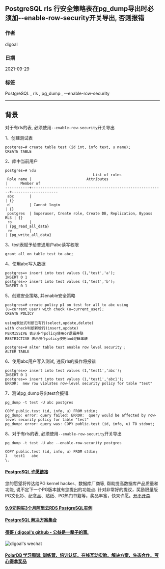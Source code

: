 ## PostgreSQL rls 行安全策略表在pg_dump导出时必须加--enable-row-security开关导出, 否则报错  
  
### 作者  
digoal  
  
### 日期  
2021-09-29  
  
### 标签  
PostgreSQL , rls , pg_dump , --enable-row-security     
  
----  
  
## 背景  
  
对于有rls的表, 必须使用`--enable-row-security`开关导出  
  
1、创建测试表  
  
```  
postgres=# create table test (id int, info text, u name);  
CREATE TABLE  
```  
  
2、库中当前用户  
  
```  
postgres=# \du  
                                        List of roles  
 Role name |                         Attributes                         |      Member of        
-----------+------------------------------------------------------------+---------------------  
 abc       |                                                            | {}  
 d         | Cannot login                                               | {}  
 postgres  | Superuser, Create role, Create DB, Replication, Bypass RLS | {}  
 ro        |                                                            | {pg_read_all_data}  
 rw        |                                                            | {pg_write_all_data}  
```  
  
3、test表赋予给普通用户abc读写权限  
  
```  
grant all on table test to abc;  
```  
  
4、使用abc写入数据  
  
```  
postgres=> insert into test values (1,'test','a');  
INSERT 0 1  
postgres=> insert into test values (1,'test','b');  
INSERT 0 1  
```  
  
5、创建安全策略, 并enable安全策略  
  
```  
postgres=# create policy p1 on test for all to abc using (u=current_user) with check (u=current_user);  
CREATE POLICY  
  
using表达式判断已有行(select,update,delete)  
with check判断新增行(insert,update)  
PERMISSIVE 表示多个policy使用or逻辑并联   
RESTRICTIVE 表示多个policy使用and逻辑串联   
  
postgres=# alter table test enable row level security ;  
ALTER TABLE  
```  
  
6、使用abc用户写入测试, 违反rls的操作将报错  
  
```  
postgres=> insert into test values (1,'test1','abc');  
INSERT 0 1  
postgres=> insert into test values (1,'test1','abc1');  
ERROR:  new row violates row-level security policy for table "test"  
```  
  
7、测试pg_dump导出test会报错.    
  
```  
pg_dump -t test -U abc postgres  
  
COPY public.test (id, info, u) FROM stdin;  
pg_dump: error: query failed: ERROR:  query would be affected by row-level security policy for table "test"  
pg_dump: error: query was: COPY public.test (id, info, u) TO stdout;  
```  
  
8、对于有rls的表, 必须使用`--enable-row-security`开关导出  
  
```  
pg_dump -t test -U abc --enable-row-security postgres  
  
COPY public.test (id, info, u) FROM stdin;  
1	test1	abc  
\.  
```  
   
  
#### [PostgreSQL 许愿链接](https://github.com/digoal/blog/issues/76 "269ac3d1c492e938c0191101c7238216")
您的愿望将传达给PG kernel hacker、数据库厂商等, 帮助提高数据库产品质量和功能, 说不定下一个PG版本就有您提出的功能点. 针对非常好的提议，奖励限量版PG文化衫、纪念品、贴纸、PG热门书籍等，奖品丰富，快来许愿。[开不开森](https://github.com/digoal/blog/issues/76 "269ac3d1c492e938c0191101c7238216").  
  
  
#### [9.9元购买3个月阿里云RDS PostgreSQL实例](https://www.aliyun.com/database/postgresqlactivity "57258f76c37864c6e6d23383d05714ea")
  
  
#### [PostgreSQL 解决方案集合](https://yq.aliyun.com/topic/118 "40cff096e9ed7122c512b35d8561d9c8")
  
  
#### [德哥 / digoal's github - 公益是一辈子的事.](https://github.com/digoal/blog/blob/master/README.md "22709685feb7cab07d30f30387f0a9ae")
  
  
![digoal's wechat](../pic/digoal_weixin.jpg "f7ad92eeba24523fd47a6e1a0e691b59")
  
  
#### [PolarDB 学习图谱: 训练营、培训认证、在线互动实验、解决方案、生态合作、写心得拿奖品](https://www.aliyun.com/database/openpolardb/activity "8642f60e04ed0c814bf9cb9677976bd4")
  
